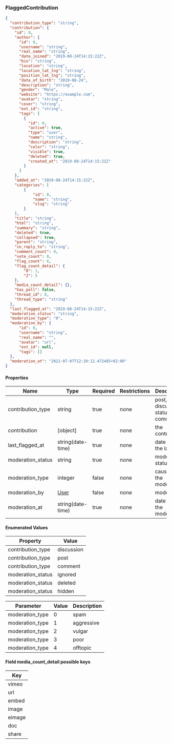 <h3 id="tocS_FlaggedContribution">FlaggedContribution</h3>
<!-- backwards compatibility -->
<a id="schemaflaggedcontribution"></a>
<a id="schema_FlaggedContribution"></a>
<a id="tocSflaggedcontribution"></a>
<a id="tocsflaggedcontribution"></a>

```json
{
  "contribution_type": "string",
  "contribution": {
    "id": 0,
    "author": {
      "id": 0,
      "username": "string",
      "real_name": "string",
      "date_joined": "2019-08-24T14:15:22Z",
      "bio": "string",
      "location": "string",
      "location_lat_lng": "string",
      "position_lat_lng": "string",
      "date_of_birth": "2019-08-24",
      "description": "string",
      "gender": "Male",
      "website": "https://example.com",
      "avatar": "string",
      "cover": "string",
      "ext_id": "string",
      "tags": [
        {
          "id": 0,
          "active": true,
          "type": "user",
          "name": "string",
          "description": "string",
          "color": "string",
          "visible": true,
          "deleted": true,
          "created_at": "2019-08-24T14:15:22Z"
        }
      ]
    },
    "added_at": "2019-08-24T14:15:22Z",      
    "categories": [
        {
            "id": 0,
            "name": "string",
            "slug": "string"
        }
    ],
    "title": "string",
    "html": "string",
    "summary": "string",
    "deleted": true,
    "collapsed": true,
    "parent": "string",
    "in_reply_to": "string",
    "comment_count": 0,
    "vote_count": 0,
    "flag_count": 6,
    "flag_count_detail": {
        "0": 1,
        "2": 5
    },
    "media_count_detail": {},
    "has_poll": false,
    "thread_id": 0,
    "thread_type": "string"
  },
  "last_flagged_at": "2019-08-24T14:15:22Z",
  "moderation_status": "string",
  "moderation_type": "0",
  "moderation_by": {
      "id": 0,
      "username": "string",
      "real_name": "",
      "avatar": "url",
      "ext_id": null,
      "tags": []
  },
  "moderation_at": "2021-07-07T12:20:12.472485+02:00"
}

```

#### Properties

|Name|Type|Required|Restrictions|Description|
|---|---|---|---|---|
|contribution_type|string|true|none|post, discussion, status or comment|
|contribution|[object]|true|none|the contribution|
|last_flagged_at|string(date-time)|true|none|date time of the last flag|
|moderation_status|string|true|none|moderation status|
|moderation_type|integer|false|none|cause of the moderation|
|moderation_by|[User](#schemauser)|false|none|moderator|
|moderation_at|string(date-time)|true|none|date time of the moderation|

#### Enumerated Values

|Property|Value|
|---|---|
|contribution_type|discussion|
|contribution_type|post|
|contribution_type|comment|
|moderation_status|ignored|
|moderation_status|deleted|
|moderation_status|hidden|

|Parameter|Value|Description|
|---|---|---|
|moderation_type|0|spam|
|moderation_type|1|aggressive|
|moderation_type|2|vulgar|
|moderation_type|3|poor|
|moderation_type|4|offtopic|

#### Field media_count_detail possible keys
|Key|
|---|
|vimeo|
|url|
|embed|
|image|
|eimage|
|doc|
|share|

